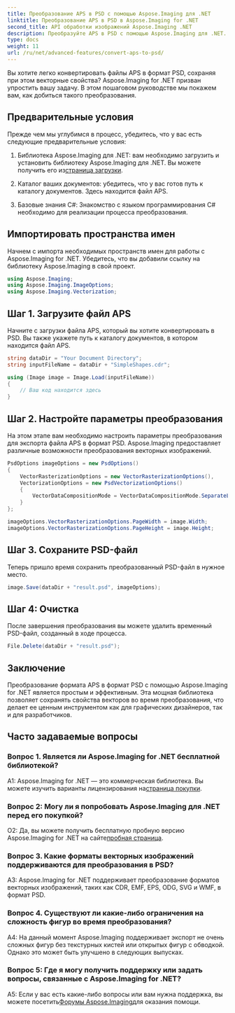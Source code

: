 ```yaml
---
title: Преобразование APS в PSD с помощью Aspose.Imaging для .NET
linktitle: Преобразование APS в PSD в Aspose.Imaging for .NET
second_title: API обработки изображений Aspose.Imaging .NET
description: Преобразуйте APS в PSD с помощью Aspose.Imaging для .NET. Сохраняйте свойства вектора во время преобразования.
type: docs
weight: 11
url: /ru/net/advanced-features/convert-aps-to-psd/
---
```

Вы хотите легко конвертировать файлы APS в формат PSD, сохраняя при этом векторные свойства? Aspose.Imaging for .NET призван упростить вашу задачу. В этом пошаговом руководстве мы покажем вам, как добиться такого преобразования. 

## Предварительные условия

Прежде чем мы углубимся в процесс, убедитесь, что у вас есть следующие предварительные условия:

1.  Библиотека Aspose.Imaging для .NET: вам необходимо загрузить и установить библиотеку Aspose.Imaging для .NET. Вы можете получить его из[страница загрузки](https://releases.aspose.com/imaging/net/).

2. Каталог ваших документов: убедитесь, что у вас готов путь к каталогу документов. Здесь находится файл APS.

3. Базовые знания C#: Знакомство с языком программирования C# необходимо для реализации процесса преобразования.

## Импортировать пространства имен

Начнем с импорта необходимых пространств имен для работы с Aspose.Imaging for .NET. Убедитесь, что вы добавили ссылку на библиотеку Aspose.Imaging в свой проект.

```csharp
using Aspose.Imaging;
using Aspose.Imaging.ImageOptions;
using Aspose.Imaging.Vectorization;
```

## Шаг 1. Загрузите файл APS

Начните с загрузки файла APS, который вы хотите конвертировать в PSD. Вы также укажете путь к каталогу документов, в котором находится файл APS.

```csharp
string dataDir = "Your Document Directory";
string inputFileName = dataDir + "SimpleShapes.cdr";

using (Image image = Image.Load(inputFileName))
{
    // Ваш код находится здесь
}
```

## Шаг 2. Настройте параметры преобразования

На этом этапе вам необходимо настроить параметры преобразования для экспорта файла APS в формат PSD. Aspose.Imaging предоставляет различные возможности преобразования векторных изображений.

```csharp
PsdOptions imageOptions = new PsdOptions()
{
    VectorRasterizationOptions = new VectorRasterizationOptions(),
    VectorizationOptions = new PsdVectorizationOptions()
    {
        VectorDataCompositionMode = VectorDataCompositionMode.SeparateLayers
    }
};

imageOptions.VectorRasterizationOptions.PageWidth = image.Width;
imageOptions.VectorRasterizationOptions.PageHeight = image.Height;
```

## Шаг 3. Сохраните PSD-файл

Теперь пришло время сохранить преобразованный PSD-файл в нужное место.

```csharp
image.Save(dataDir + "result.psd", imageOptions);
```

## Шаг 4: Очистка

После завершения преобразования вы можете удалить временный PSD-файл, созданный в ходе процесса.

```csharp
File.Delete(dataDir + "result.psd");
```

## Заключение

Преобразование формата APS в формат PSD с помощью Aspose.Imaging for .NET является простым и эффективным. Эта мощная библиотека позволяет сохранять свойства векторов во время преобразования, что делает ее ценным инструментом как для графических дизайнеров, так и для разработчиков.

## Часто задаваемые вопросы

### Вопрос 1. Является ли Aspose.Imaging for .NET бесплатной библиотекой?

 A1: Aspose.Imaging for .NET — это коммерческая библиотека. Вы можете изучить варианты лицензирования на[страница покупки](https://purchase.aspose.com/buy).

### Вопрос 2: Могу ли я попробовать Aspose.Imaging для .NET перед его покупкой?

 О2: Да, вы можете получить бесплатную пробную версию Aspose.Imaging for .NET на сайте[пробная страница](https://releases.aspose.com/imaging/net/).

### Вопрос 3. Какие форматы векторных изображений поддерживаются для преобразования в PSD?

A3: Aspose.Imaging for .NET поддерживает преобразование форматов векторных изображений, таких как CDR, EMF, EPS, ODG, SVG и WMF, в формат PSD.

### Вопрос 4. Существуют ли какие-либо ограничения на сложность фигур во время преобразования?

A4: На данный момент Aspose.Imaging поддерживает экспорт не очень сложных фигур без текстурных кистей или открытых фигур с обводкой. Однако это может быть улучшено в следующих выпусках.

### Вопрос 5: Где я могу получить поддержку или задать вопросы, связанные с Aspose.Imaging for .NET?

 A5: Если у вас есть какие-либо вопросы или вам нужна поддержка, вы можете посетить[Форумы Aspose.Imaging](https://forum.aspose.com/)для оказания помощи.

